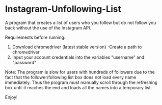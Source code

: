 # Instagram-Unfollowing-List
A program that creates a list of users who you follow but do not follow you back without the use
of the Instagram API.

Requirements before running:
1. Download chromedriver (latest stable version)
-Create a path to chromedriver
2. Input your account credentials into the variables "username" and "password"

Note:
The program is slow for users with hundreds of followers due to the fact that the follower/following 
list box does not load every name immediately. Thus the program must manually scroll through the 
refreshing box until it reaches the end and loads all the names into a temporary list.

Enjoy!
